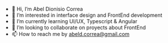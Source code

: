 - 👋 Hi, I’m Abel Dionisio Correa
- 👀 I’m interested in interface design and FrontEnd development
- 🌱 I’m currently learning UI/UX, Typescript & Angular
- 💞️ I’m looking to collaborate on proyects about FrontEnd 
- 📫 How to reach me by abeld.correa@gmail.com

<!---
Abel075/Abel075 is a ✨ special ✨ repository because its `README.md` (this file) appears on your GitHub profile.
You can click the Preview link to take a look at your changes.
--->
